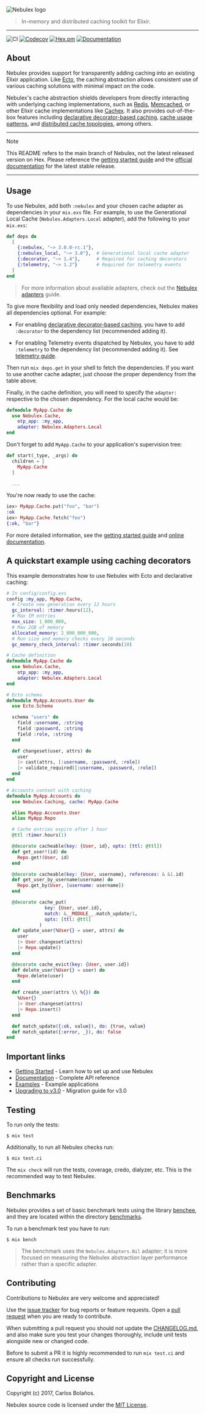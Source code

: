<picture>
  <source media="(prefers-color-scheme: dark)" srcset="./guides/images/nbx-logo-white.png" />
  <source media="(prefers-color-scheme: light)" srcset="./guides/images/nbx-logo.png" />
  <img src="./guides/images/nbx-logo.png" alt="Nebulex logo" />
</picture>

> In-memory and distributed caching toolkit for Elixir.

---

![CI](https://github.com/elixir-nebulex/nebulex/workflows/CI/badge.svg)
[![Codecov](https://codecov.io/gh/elixir-nebulex/nebulex/graph/badge.svg)](https://codecov.io/gh/elixir-nebulex/nebulex/graph/badge.svg)
[![Hex.pm](https://img.shields.io/hexpm/v/nebulex.svg)](https://hex.pm/packages/nebulex)
[![Documentation](https://img.shields.io/badge/Documentation-ff69b4)](https://hexdocs.pm/nebulex)

## About

Nebulex provides support for transparently adding caching into an existing
Elixir application. Like [Ecto][ecto], the caching abstraction allows consistent
use of various caching solutions with minimal impact on the code.

Nebulex's cache abstraction shields developers from directly interacting with
underlying caching implementations, such as [Redis][redis],
[Memcached][memcached], or other Elixir cache implementations like
[Cachex][cachex]. It also provides out-of-the-box features including
[declarative decorator-based caching][nbx_caching],
[cache usage patterns][cache_patterns], and
[distributed cache topologies][cache_topologies],
among others.

[ecto]: https://github.com/elixir-ecto/ecto
[cachex]: https://github.com/whitfin/cachex
[redis]: https://redis.io/
[memcached]: https://memcached.org/
[nbx_caching]: http://hexdocs.pm/nebulex/Nebulex.Caching.Decorators.html
[cache_patterns]: http://hexdocs.pm/nebulex/cache-usage-patterns.html
[cache_topologies]: https://docs.oracle.com/en/middleware/fusion-middleware/coherence/14.1.2/develop-applications/introduction-coherence-caches.html

---

> [!NOTE]
>
> This README refers to the main branch of Nebulex, not the latest released
> version on Hex. Please reference the [getting started guide][getting_started]
> and the [official documentation][docs] for the latest stable release.

[getting_started]: http://hexdocs.pm/nebulex/getting-started.html
[docs]: http://hexdocs.pm/nebulex/Nebulex.html

---

## Usage

To use Nebulex, add both `:nebulex` and your chosen cache adapter as
dependencies in your `mix.exs` file. For example, to use the
Generational Local Cache (`Nebulex.Adapters.Local` adapter),
add the following to your `mix.exs`:

```elixir
def deps do
  [
    {:nebulex, "~> 3.0.0-rc.1"},
    {:nebulex_local, "~> 3.0"},  # Generational local cache adapter
    {:decorator, "~> 1.4"},      # Required for caching decorators
    {:telemetry, "~> 1.2"}       # Required for telemetry events
  ]
end
```

> For more information about available adapters, check out the
> [Nebulex adapters][nbx_adapters] guide.

[nbx_adapters]: http://hexdocs.pm/nebulex/nbx-adapters.html

To give more flexibility and load only needed dependencies, Nebulex makes all
dependencies optional. For example:

  * For enabling [declarative decorator-based caching][nbx_caching], you
    have to add `:decorator` to the dependency list (recommended adding it).

  * For enabling Telemetry events dispatched by Nebulex, you have to add
    `:telemetry` to the dependency list (recommended adding it).
    See [telemetry guide][telemetry].

[telemetry]: http://hexdocs.pm/nebulex/telemetry.html

Then run `mix deps.get` in your shell to fetch the dependencies. If you want to
use another cache adapter, just choose the proper dependency from the table
above.

Finally, in the cache definition, you will need to specify the `adapter:`
respective to the chosen dependency. For the local cache would be:

```elixir
defmodule MyApp.Cache do
  use Nebulex.Cache,
    otp_app: :my_app,
    adapter: Nebulex.Adapters.Local
end
```

Don't forget to add `MyApp.Cache` to your application's supervision tree:

```elixir
def start(_type, _args) do
  children = [
    MyApp.Cache
  ]

  ...
```

You're now ready to use the cache:

```elixir
iex> MyApp.Cache.put("foo", "bar")
:ok
iex> MyApp.Cache.fetch("foo")
{:ok, "bar"}
```

For more detailed information, see the [getting started guide][getting_started]
and [online documentation][docs].

## A quickstart example using caching decorators

This example demonstrates how to use Nebulex with Ecto and declarative caching:

```elixir
# In config/config.exs
config :my_app, MyApp.Cache,
  # Create new generation every 12 hours
  gc_interval: :timer.hours(12),
  # Max 1M entries
  max_size: 1_000_000,
  # Max 2GB of memory
  allocated_memory: 2_000_000_000,
  # Run size and memory checks every 10 seconds
  gc_memory_check_interval: :timer.seconds(10)

# Cache definition
defmodule MyApp.Cache do
  use Nebulex.Cache,
    otp_app: :my_app,
    adapter: Nebulex.Adapters.Local
end

# Ecto schema
defmodule MyApp.Accounts.User do
  use Ecto.Schema

  schema "users" do
    field :username, :string
    field :password, :string
    field :role, :string
  end

  def changeset(user, attrs) do
    user
    |> cast(attrs, [:username, :password, :role])
    |> validate_required([:username, :password, :role])
  end
end

# Accounts context with caching
defmodule MyApp.Accounts do
  use Nebulex.Caching, cache: MyApp.Cache

  alias MyApp.Accounts.User
  alias MyApp.Repo

  # Cache entries expire after 1 hour
  @ttl :timer.hours(1)

  @decorate cacheable(key: {User, id}, opts: [ttl: @ttl])
  def get_user!(id) do
    Repo.get!(User, id)
  end

  @decorate cacheable(key: {User, username}, references: & &1.id)
  def get_user_by_username(username) do
    Repo.get_by(User, [username: username])
  end

  @decorate cache_put(
              key: {User, user.id},
              match: &__MODULE__.match_update/1,
              opts: [ttl: @ttl]
            )
  def update_user(%User{} = user, attrs) do
    user
    |> User.changeset(attrs)
    |> Repo.update()
  end

  @decorate cache_evict(key: {User, user.id})
  def delete_user(%User{} = user) do
    Repo.delete(user)
  end

  def create_user(attrs \\ %{}) do
    %User{}
    |> User.changeset(attrs)
    |> Repo.insert()
  end

  def match_update({:ok, value}), do: {true, value}
  def match_update({:error, _}), do: false
end
```

## Important links

* [Getting Started][getting_started] - Learn how to set up and use Nebulex
* [Documentation][docs] - Complete API reference
* [Examples][examples] - Example applications
* [Upgrading to v3.0](http://hexdocs.pm/nebulex/v3-0.html) - Migration guide for v3.0

[examples]: https://github.com/elixir-nebulex/nebulex_examples

## Testing

To run only the tests:

```
$ mix test
```

Additionally, to run all Nebulex checks run:

```
$ mix test.ci
```

The `mix check` will run the tests, coverage, credo, dialyzer, etc. This is the
recommended way to test Nebulex.

## Benchmarks

Nebulex provides a set of basic benchmark tests using the library
[benchee](https://github.com/PragTob/benchee), and they are located within
the directory [benchmarks](./benchmarks).

To run a benchmark test you have to run:

```
$ mix bench
```

> The benchmark uses the `Nebulex.Adapters.Nil` adapter; it is more focused on
> measuring the Nebulex abstraction layer performance rather than a specific
> adapter.

## Contributing

Contributions to Nebulex are very welcome and appreciated!

Use the [issue tracker](https://github.com/elixir-nebulex/nebulex/issues)
for bug reports or feature requests. Open a
[pull request](https://github.com/elixir-nebulex/nebulex/pulls)
when you are ready to contribute.

When submitting a pull request you should not update the
[CHANGELOG.md](CHANGELOG.md), and also make sure you test your changes
thoroughly, include unit tests alongside new or changed code.

Before to submit a PR it is highly recommended to run `mix test.ci` and ensure
all checks run successfully.

## Copyright and License

Copyright (c) 2017, Carlos Bolaños.

Nebulex source code is licensed under the [MIT License](LICENSE).

